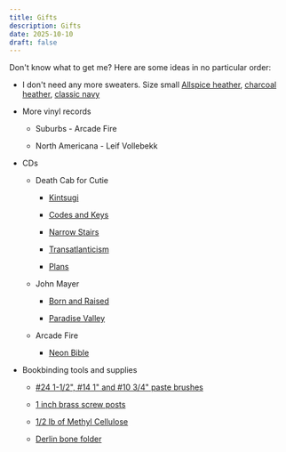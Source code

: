 ```yaml
---
title: Gifts
description: Gifts
date: 2025-10-10
draft: false
---
```

Don't know what to get me? Here are some ideas in no particular order:

*   I don't need any more sweaters. Size small [Allspice heather](https://www.llbean.com/llb/shop/124602?page=mens-beans-quilted-crewneck-mens-regular&bc=12-26-907&feat=907-GN3&csp=f&attrValue_0=1705&pos=13), [charcoal heather](https://www.llbean.com/llb/shop/128949?page=mens-katahdin-iron-works-sweatshirt-crewneck-mens-regular&bc=12-26-907&feat=907-GN3&csp=f&attrValue_0=1704&pos=4), [classic navy](https://www.llbean.com/llb/shop/127375?page=mens-beans-classic-raggwool-crew-sweater-birdseye-mens-regular&bc=12-26-594&feat=594-GN3&csp=f&attrValue_0=44596&pos=9)
    
*   More vinyl records
    
    *   Suburbs - Arcade Fire
        
    *   North Americana - Leif Vollebekk
        
*   CDs
    
    *   Death Cab for Cutie
        
        *   [Kintsugi](https://www.discogs.com/master/815401-Death-Cab-For-Cutie-Kintsugi)
            
        *   [Codes and Keys](https://www.discogs.com/master/339684-Death-Cab-For-Cutie-Codes-And-Keys)
            
        *   [Narrow Stairs](https://www.discogs.com/master/3562-Death-Cab-For-Cutie-Narrow-Stairs)
            
        *   [Transatlanticism](https://www.discogs.com/master/3528-Death-Cab-For-Cutie-Transatlanticism)
            
        *   [Plans](https://www.discogs.com/master/3546-Death-Cab-For-Cutie-Plans)
            
    *   John Mayer
        
        *   [Born and Raised](https://www.discogs.com/master/443931-John-Mayer-Born-And-Raised)
            
        *   [Paradise Valley](https://www.discogs.com/master/586053-John-Mayer-Paradise-Valley)
            
    *   Arcade Fire
        
        *   [Neon Bible](https://www.discogs.com/master/5410-Arcade-Fire-Neon-Bible)
            
*   Bookbinding tools and supplies
    
    *   [#24 1-1/2", #14 1" and #10 3/4" paste brushes](https://www.talasonline.com/Conservation-Paste-Brushes)
        
    *   [1 inch brass screw posts](https://www.talasonline.com/Brass-Screw-Post?quantity=1&size=88&Form=43)
        
    *   [1/2 lb of Methyl Cellulose](https://www.talasonline.com/Methyl-Cellulose?quantity=1&weight=10)
        
    *   [Derlin bone folder](https://www.peacheytools.com/shop/5x5nqm0lkgxpx38l451v7gnf7zocz5)
